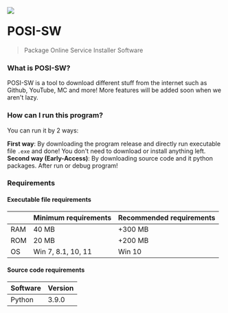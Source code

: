 <img src="icon.ico" align="left" />

# POSI-SW

> Package Online Service Installer Software

### What is POSI-SW?
POSI-SW is a tool to download different stuff from the internet such as Github, YouTube, MC and more!
More features will be added soon when we aren't lazy.

### How can I run this program?

You can run it by 2 ways:

**First way**: By downloading the program release and directly run executable file `.exe` and done! You don't need to download or install anything left.<br/>
**Second way (Early-Access)**: By downloading source code and it python packages. After run or debug program!

### Requirements

#### Executable file requirements

|      | Minimum requirements | Recommended requirements |
| ---- | -------------------- | ------------------------ |
| RAM  | 40 MB                | +300 MB                  |
| ROM  | 20 MB                | +200 MB                  |
| OS   | Win 7, 8.1, 10, 11   | Win 10                   |



#### Source code requirements

|Software| Version |
|--|--|
| Python | 3.9.0 |

